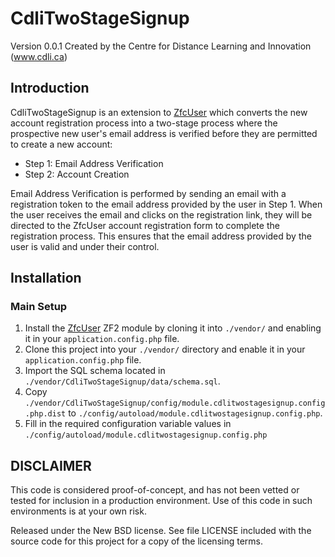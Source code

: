 CdliTwoStageSignup
==================
Version 0.0.1 Created by the Centre for Distance Learning and Innovation (www.cdli.ca)

Introduction
------------

CdliTwoStageSignup is an extension to [ZfcUser](http://github.com/ZF-Commons/ZfcUser) which converts the new account registration process into a two-stage process where the prospective new user's email address is verified before they are permitted to create a new account:

* Step 1: Email Address Verification
* Step 2: Account Creation

Email Address Verification is performed by sending an email with a registration token to the email address provided by the user in Step 1.  When the user receives the email and clicks on the registration link, they will be directed to the ZfcUser account registration form to complete the registration process.  This ensures that the email address provided by the user is valid and under their control.

Installation
------------

### Main Setup

1. Install the [ZfcUser](https://github.com/ZF-Commons/ZfcUser) ZF2 module
   by cloning it into `./vendor/` and enabling it in your
   `application.config.php` file.
2. Clone this project into your `./vendor/` directory and enable it in your
   `application.config.php` file.
3. Import the SQL schema located in `./vendor/CdliTwoStageSignup/data/schema.sql`.
4. Copy `./vendor/CdliTwoStageSignup/config/module.cdlitwostagesignup.config.php.dist` to
   `./config/autoload/module.cdlitwostagesignup.config.php`.
5. Fill in the required configuration variable values in  `./config/autoload/module.cdlitwostagesignup.config.php` 


DISCLAIMER
----------

This code is considered proof-of-concept, and has not been vetted or tested for
inclusion in a production environment.  Use of this code in such environments is
at your own risk. 

Released under the New BSD license.  See file LICENSE included with the source 
code for this project for a copy of the licensing terms. 
